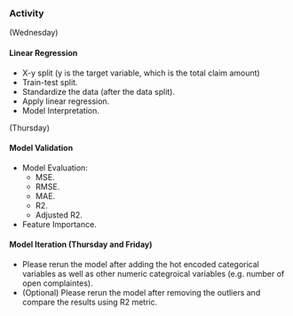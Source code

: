 ### Activity
(Wednesday)
#### Linear Regression
- X-y split (y is the target variable, which is the total claim amount)
- Train-test split.
- Standardize the data (after the data split).
- Apply linear regression.
- Model Interpretation.

(Thursday)
#### Model Validation
- Model Evaluation:
  - MSE.
  - RMSE.
  - MAE.
  - R2.
  - Adjusted R2.
- Feature Importance.

#### Model Iteration (Thursday and Friday)
- Please rerun the model after adding the hot encoded categorical variables as well as other numeric categroical variables (e.g. number of open complaintes).
- (Optional) Please rerun the model after removing the outliers and compare the results using R2 metric.
 
